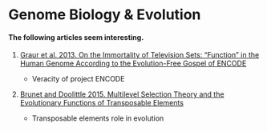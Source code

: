 # Genome Biology & Evolution
#### The following articles seem interesting. 

1. [Graur et al. 2013. On the Immortality of Television Sets: “Function” in the
Human Genome According to the Evolution-Free Gospel
of ENCODE](http://gbe.oxfordjournals.org/content/5/3/578.full.pdf+html)

   - Veracity of project ENCODE
   
   
2. [Brunet and Doolittle 2015. Multilevel Selection Theory and the Evolutionary Functions
of Transposable Elements](http://gbe.oxfordjournals.org/content/7/8/2445.full.pdf+html)

   - Transposable elements role in evolution
